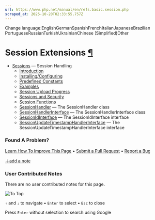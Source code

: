 ```yaml
---
url: https://www.php.net/manual/en/refs.basic.session.php
scraped_at: 2025-10-20T02:33:55.757Z
---
```


Change language:EnglishGermanSpanishFrenchItalianJapaneseBrazilian PortugueseRussianTurkishUkrainianChinese (Simplified)Other

# Session Extensions [¶](https://www.php.net/manual/en/refs.basic.session.php\#refs.basic.session)

- [Sessions](https://www.php.net/manual/en/book.session.php) — Session Handling
  - [Introduction](https://www.php.net/manual/en/intro.session.php)
  - [Installing/Configuring](https://www.php.net/manual/en/session.setup.php)
  - [Predefined Constants](https://www.php.net/manual/en/session.constants.php)
  - [Examples](https://www.php.net/manual/en/session.examples.php)
  - [Session Upload Progress](https://www.php.net/manual/en/session.upload-progress.php)
  - [Sessions and Security](https://www.php.net/manual/en/session.security.php)
  - [Session Functions](https://www.php.net/manual/en/ref.session.php)
  - [SessionHandler](https://www.php.net/manual/en/class.sessionhandler.php) — The SessionHandler class
  - [SessionHandlerInterface](https://www.php.net/manual/en/class.sessionhandlerinterface.php) — The SessionHandlerInterface class
  - [SessionIdInterface](https://www.php.net/manual/en/class.sessionidinterface.php) — The SessionIdInterface interface
  - [SessionUpdateTimestampHandlerInterface](https://www.php.net/manual/en/class.sessionupdatetimestamphandlerinterface.php) — The SessionUpdateTimestampHandlerInterface interface

### Found A Problem?

[Learn How To Improve This Page](https://github.com/php/doc-base/blob/master/README.md "This will take you to our contribution guidelines on GitHub")
•
[Submit a Pull Request](https://github.com/php/doc-base/blob/master/manual.xml)
•
[Report a Bug](https://github.com/php/doc-en/issues/new?body=From%20manual%20page:%20https:%2F%2Fphp.net%2Frefs.basic.session%0A%0A---)

[＋add a note](https://www.php.net/manual/add-note.php?sect=refs.basic.session&repo=en&redirect=https://www.php.net/manual/en/refs.basic.session.php)

### User Contributed Notes

There are no user contributed notes for this page.

![To Top](https://www.php.net/images/to-top@2x.png)

`↑` and `↓` to navigate •
`Enter` to select •
`Esc` to close


Press `Enter` without
selection to search using Google